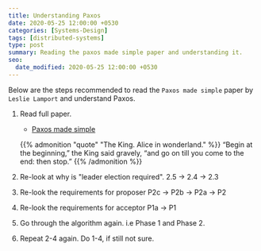```yaml
---
title: Understanding Paxos
date: 2020-05-25 12:00:00 +0530
categories: [Systems-Design]
tags: [distributed-systems]
type: post
summary: Reading the paxos made simple paper and understanding it.
seo:
  date_modified: 2020-05-25 12:00:00 +0530
---
```


Below are the steps recommended to read the `Paxos made simple` paper by `Leslie Lamport` and understand Paxos.

1. Read full paper.

   - [Paxos made simple](https://lamport.azurewebsites.net/pubs/paxos-simple.pdf)

   {{% admonition "quote" "The King. Alice in wonderland." %}}
   “Begin at the beginning,” the King said gravely,
   “and go on till you come to the end: then stop.”
   {{% /admonition %}}

2. Re-look at why is "leader election required". 2.5 -> 2.4 -> 2.3

3. Re-look the requirements for proposer P2c -> P2b -> P2a -> P2

4. Re-look the requirements for acceptor P1a -> P1

5. Go through the algorithm again. i.e Phase 1 and Phase 2.

6. Repeat 2-4 again. Do 1-4, if still not sure.
